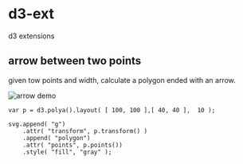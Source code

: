 # d3-ext
d3 extensions

## arrow between two points
given tow points and width, calculate a polygon ended with an arrow.

![arrow demo](https://github.com/foojolt/d3-ext/blob/master/demo.png?raw=true)

```
var p = d3.polya().layout( [ 100, 100 ],[ 40, 40 ],  10 );

svg.append( "g")
    .attr( "transform", p.transform() )
    .append( "polygon")
    .attr( "points", p.points())
    .style( "fill", "gray" );

```
